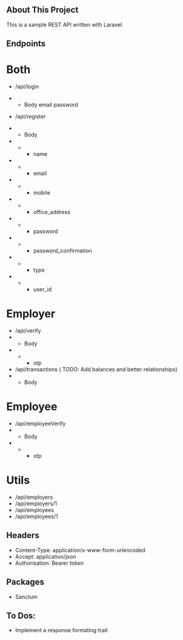 

## About This Project

This is a sample REST API written with Laravel.


## Endpoints

# Both
- /api/login
- - Body
email
password

- /api/register
- - Body
- - - name
- - - email
- - - mobile
- - - office_address
- - - password
- - - password_confirmation
- - - type
- - - user_id


# Employer
- /api/verify
- - Body
- - - otp
- /api/transactions ( TODO: Add balances and better relationships)
- - Body

# Employee
- /api/employeeVerify
- - Body
- - - otp

# Utils
- /api/employers
- /api/employers/1
- /api/employees
- /api/employees/1

## Headers

- Content-Type: application/x-www-form-urlencoded
- Accept: application/json
- Authorisation: Bearer token

## Packages
- Sanctum

## To Dos:
- Implement a response formating trait
